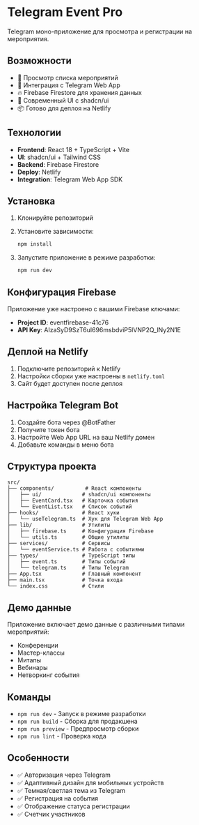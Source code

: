 # Telegram Event Pro

Telegram моно-приложение для просмотра и регистрации на мероприятия.

## Возможности

- 🎯 Просмотр списка мероприятий
- 📱 Интеграция с Telegram Web App
- 🔥 Firebase Firestore для хранения данных
- 🎨 Современный UI с shadcn/ui
- 📦 Готово для деплоя на Netlify

## Технологии

- **Frontend**: React 18 + TypeScript + Vite
- **UI**: shadcn/ui + Tailwind CSS
- **Backend**: Firebase Firestore
- **Deploy**: Netlify
- **Integration**: Telegram Web App SDK

## Установка

1. Клонируйте репозиторий
2. Установите зависимости:
   ```bash
   npm install
   ```

3. Запустите приложение в режиме разработки:
   ```bash
   npm run dev
   ```

## Конфигурация Firebase

Приложение уже настроено с вашими Firebase ключами:
- **Project ID**: eventfirebase-41c76
- **API Key**: AIzaSyD9SzT6ul696msbdviP5lVNP2Q_lNy2N1E

## Деплой на Netlify

1. Подключите репозиторий к Netlify
2. Настройки сборки уже настроены в `netlify.toml`
3. Сайт будет доступен после деплоя

## Настройка Telegram Bot

1. Создайте бота через @BotFather
2. Получите токен бота
3. Настройте Web App URL на ваш Netlify домен
4. Добавьте команды в меню бота

## Структура проекта

```
src/
├── components/          # React компоненты
│   ├── ui/             # shadcn/ui компоненты
│   ├── EventCard.tsx   # Карточка события
│   └── EventList.tsx   # Список событий
├── hooks/              # React хуки
│   └── useTelegram.ts  # Хук для Telegram Web App
├── lib/                # Утилиты
│   ├── firebase.ts     # Конфигурация Firebase
│   └── utils.ts        # Общие утилиты
├── services/           # Сервисы
│   └── eventService.ts # Работа с событиями
├── types/              # TypeScript типы
│   ├── event.ts        # Типы событий
│   └── telegram.ts     # Типы Telegram
├── App.tsx             # Главный компонент
├── main.tsx            # Точка входа
└── index.css           # Стили
```

## Демо данные

Приложение включает демо данные с различными типами мероприятий:
- Конференции
- Мастер-классы  
- Митапы
- Вебинары
- Нетворкинг события

## Команды

- `npm run dev` - Запуск в режиме разработки
- `npm run build` - Сборка для продакшена
- `npm run preview` - Предпросмотр сборки
- `npm run lint` - Проверка кода

## Особенности

- ✅ Авторизация через Telegram
- ✅ Адаптивный дизайн для мобильных устройств
- ✅ Темная/светлая тема из Telegram
- ✅ Регистрация на события
- ✅ Отображение статуса регистрации
- ✅ Счетчик участников 